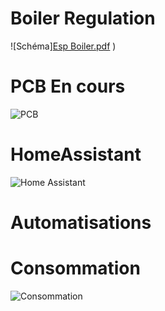 # Boiler Regulation
![Schéma][Esp Boiler.pdf](https://github.com/UltraFlashers/Boiler_Regulation_PV-Heater_Esphome/files/15271883/Esp.Boiler.pdf)
)
# PCB En cours
![PCB](https://github.com/UltraFlashers/Boiler_Regulation_PV-Heater_Esphome/assets/139003033/cd395570-fa10-4fb7-bd1b-38bc11dfbc49)
# HomeAssistant
![Home Assistant](https://github.com/UltraFlashers/Boiler_Regulation_PV-Heater_Esphome/assets/139003033/25fc2ad4-d40c-49b6-9de0-cb4dd5898dea)
# Automatisations

# Consommation
![Consommation](https://github.com/UltraFlashers/Boiler_Regulation_PV-Heater_Esphome/assets/139003033/0f57778e-e488-4fa1-9aae-579bf16b3310)






